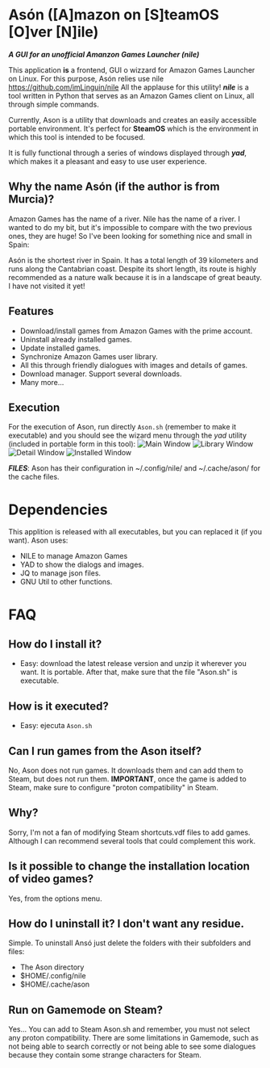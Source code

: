 # Asón ([A]mazon on [S]teamOS [O]ver [N]ile)
_**A GUI for an unofficial Amanzon Games Launcher (nile)**_

This application **is** a frontend, GUI o wizzard for Amazon Games Launcher on Linux. For this purpose, Asón relies use nile https://github.com/imLinguin/nile All the applause for this utility! _**nile**_ is a tool written in Python that serves as an Amazon Games client on Linux, all through simple commands.

Currently, Ason is a utility that downloads and creates an easily accessible portable environment. It's perfect for **SteamOS** which is the environment in which this tool is intended to be focused.

It is fully functional through a series of windows displayed through _**yad**_, which makes it a pleasant and easy to use user experience.


## Why the name Asón (if the author is from Murcia)?
Amazon Games has the name of a river.
Nile has the name of a river.
I wanted to do my bit, but it's impossible to compare with the two previous ones, they are huge! So I've been looking for something nice and small in Spain:

Asón is the shortest river in Spain. It has a total length of 39 kilometers and runs along the Cantabrian coast. Despite its short length, its route is highly recommended as a nature walk because it is in a landscape of great beauty. I have not visited it yet!


## Features
- Download/install games from Amazon Games with the prime account.
- Uninstall already installed games.
- Update installed games.
- Synchronize Amazon Games user library.
- All this through friendly dialogues with images and details of games.
- Download manager. Support several downloads.
- Many more...


## Execution
For the execution of Ason, run directly `Ason.sh` (remember to make it executable) and you should see the wizard menu through the *yad* utility (included in portable form in this tool):
![Main Window](https://raw.githubusercontent.com/FranjeGueje/Ason/master/doc/MainW.png)
![Library Window](https://raw.githubusercontent.com/FranjeGueje/Ason/master/doc/LibraryW.png)
![Detail Window](https://raw.githubusercontent.com/FranjeGueje/Ason/master/doc/DetailW.png)
![Installed Window](https://raw.githubusercontent.com/FranjeGueje/Ason/master/doc/InstalledW.png)

_**FILES**_: Ason has their configuration in ~/.config/nile/ and ~/.cache/ason/ for the cache files.

# Dependencies
This applition is released with all executables, but you can replaced it (if you want).
Ason uses:
* NILE to manage Amazon Games
* YAD to show the dialogs and images.
* JQ to manage json files.
* GNU Util to other functions.

# FAQ
## How do I install it?
* Easy: download the latest release version and unzip it wherever you want. It is portable. After that, make sure that the file "Ason.sh" is executable.

## How is it executed?
* Easy: ejecuta `Ason.sh`

## Can I run games from the Ason itself?
No, Ason does not run games. It downloads them and can add them to Steam, but does not run them. **IMPORTANT**, once the game is added to Steam, make sure to configure "proton compatibility" in Steam.

## Why?
Sorry, I'm not a fan of modifying Steam shortcuts.vdf files to add games. Although I can recommend several tools that could complement this work.

## Is it possible to change the installation location of video games?
Yes, from the options menu.

## How do I uninstall it? I don't want any residue.
Simple. To uninstall Ansó just delete the folders with their subfolders and files:
* The Ason directory
* $HOME/.config/nile
* $HOME/.cache/ason

## Run on Gamemode on Steam?
Yes... You can add to Steam Ason.sh and remember, you must not select any proton compatibility. There are some limitations in Gamemode, such as not being able to search correctly or not being able to see some dialogues because they contain some strange characters for Steam.
